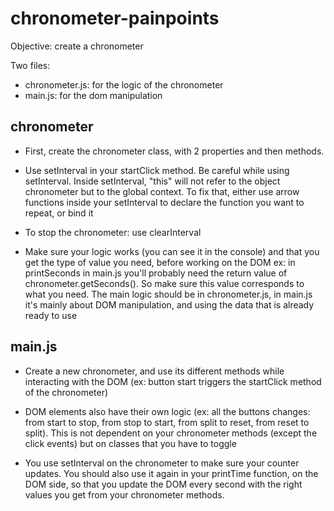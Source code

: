 # chronometer-painpoints

Objective: create a chronometer

Two files:
- chronometer.js: for the logic of the chronometer
- main.js: for the dom manipulation

## chronometer

- First, create the chronometer class, with 2 properties and then methods.

- Use setInterval in your startClick method. Be careful while using setInterval. Inside setInterval, "this" will not refer to the object chronometer but to the global context. To fix that, either use arrow functions inside your setInterval to declare the function you want to repeat, or bind it

- To stop the chronometer: use clearInterval

- Make sure your logic works (you can see it in the console) and that you get the type of value you need, before working on the DOM
ex: in printSeconds in main.js you'll probably need the return value of chronometer.getSeconds(). So make sure this value corresponds to what you need. The main logic should be in chronometer.js, in main.js it's mainly about DOM manipulation, and using the data that is already ready to use

## main.js

- Create a new chronometer, and use its different methods while interacting with the DOM (ex: button start triggers the startClick method of the chronometer)

- DOM elements also have their own logic (ex: all the buttons changes: from start to stop, from stop to start, from split to reset, from reset to split). This is not dependent on your chronometer methods (except the click events) but on classes that you have to toggle

- You use setInterval on the chronometer to make sure your counter updates. You should also use it again in your printTime function, on the DOM side, so that you update the DOM every second with the right values you get from your chronometer methods.

